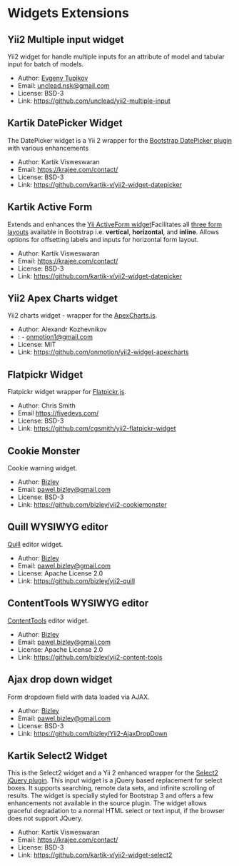 # Widgets Extensions

## Yii2 Multiple input widget
Yii2 widget for handle multiple inputs for an attribute of model and tabular input for batch of models.

- Author: [Evgeny Tupikov](https://github.com/unclead)
- Email: [unclead.nsk@gmail.com](mailto:unclead.nsk@gmail.com)
- License: BSD-3
- Link: https://github.com/unclead/yii2-multiple-input

## Kartik DatePicker Widget
The DatePicker widget is a Yii 2 wrapper for the [Bootstrap DatePicker plugin](http://eternicode.github.io/bootstrap-datepicker) with various enhancements

- Author: Kartik Visweswaran
- Email: https://krajee.com/contact/
- License: BSD-3
- Link: https://github.com/kartik-v/yii2-widget-datepicker

## Kartik Active Form
Extends and enhances the [Yii ActiveForm widget](https://github.com/yiisoft/yii2/blob/master/framework/widgets/ActiveForm.php)Facilitates all [three form layouts](http://getbootstrap.com/css/#forms-example) available in Bootstrap i.e. **vertical**, **horizontal**, and **inline**. Allows options for offsetting labels and inputs for horizontal form layout.

- Author: Kartik Visweswaran
- Email: https://krajee.com/contact/
- License: BSD-3
- Link: https://github.com/kartik-v/yii2-widget-datepicker

## Yii2 Apex Charts widget
Yii2 charts widget - wrapper for the [ApexCharts.js](https://apexcharts.com/).

- Author: Alexandr Kozhevnikov
- : -   [onmotion1@gmail.com](mailto:onmotion1@gmail.com)
- License: MIT
- Link: https://github.com/onmotion/yii2-widget-apexcharts

## Flatpickr Widget
Flatpickr widget wrapper for [Flatpickr.js](https://flatpickr.js.org/).

- Author: Chris Smith
- Email https://fivedevs.com/
- License: BSD-3
- Link: https://github.com/cgsmith/yii2-flatpickr-widget

## Cookie Monster
Cookie warning widget.

- Author: [Bizley](https://github.com/bizley)
- Email: [pawel.bizley@gmail.com](mailto:pawel.bizley@gmail.com)
- License: BSD-3
- Link: https://github.com/bizley/yii2-cookiemonster

## Quill WYSIWYG editor
[Quill](https://quilljs.com/) editor widget.

- Author: [Bizley](https://github.com/bizley)
- Email: [pawel.bizley@gmail.com](mailto:pawel.bizley@gmail.com)
- License: Apache License 2.0
- Link: https://github.com/bizley/yii2-quill

## ContentTools WYSIWYG editor
[ContentTools](https://getcontenttools.com/) editor widget.

- Author: [Bizley](https://github.com/bizley)
- Email: [pawel.bizley@gmail.com](mailto:pawel.bizley@gmail.com)
- License: Apache License 2.0
- Link: https://github.com/bizley/yii2-content-tools

## Ajax drop down widget
Form dropdown field with data loaded via AJAX. 

- Author: [Bizley](https://github.com/bizley)
- Email: [pawel.bizley@gmail.com](mailto:pawel.bizley@gmail.com)
- License: BSD-3
- Link: https://github.com/bizley/Yii2-AjaxDropDown


## Kartik Select2 Widget
This is the Select2 widget and a Yii 2 enhanced wrapper for the [Select2 jQuery plugin](http://ivaynberg.github.io/select2). This input widget is a jQuery based replacement for select boxes. It supports searching, remote data sets, and infinite scrolling of results. The widget is specially styled for Bootstrap 3 and offers a few enhancements not available in the source plugin. The widget allows graceful degradation to a normal HTML select or text input, if the browser does not support JQuery.

- Author: Kartik Visweswaran
- Email: https://krajee.com/contact/
- License: BSD-3
- Link: https://github.com/kartik-v/yii2-widget-select2